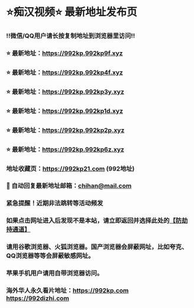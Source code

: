 # ⭐️痴汉视频⭐️ 最新地址发布页

### ‼️微信/QQ用户请长按复制地址到浏览器里访问‼️

### ⭐️ 最新地址：https://992kp.992kp9f.xyz

### ⭐️ 最新地址：https://992kp.992kp4f.xyz

### ⭐️ 最新地址：https://992kp.992kp3y.xyz

### ⭐️ 最新地址：https://992kp.992kp1d.xyz

### ⭐️ 最新地址：https://992kp.992kp2p.xyz

### ⭐️ 最新地址：https://992kp.992kp6z.xyz



### 地址收藏页：https://992kp21.com (992地址)
### 📧 自动回复最新地址邮箱：chihan@mail.com
### 紧急提醒！近期非法跳转等活动频发
### 如果点击网址进入后发现不是本站，请立即返回并选择此处的[【防劫持通道】](https://23.224.130.222:7583)
### 请用谷歌浏览器、火狐浏览器。国产浏览器会屏蔽网址，比如夸克、QQ浏览器等等会屏蔽敏感网址。
### 苹果手机用户请用自带浏览器访问。
### 海外华人永久看片地址：https://992kp.com  https://992dizhi.com
